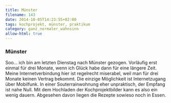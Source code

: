 ```yaml
---
title: Münster
filename: 143
date: 2014-10-05T14:23:55+02:00
tags: kochprojekt, münster, praktikum
category: ganz_normaler_wahnsinn
allow-html: true
---
```

### Münster
Soo... ich bin am letzten Dienstag nach Münster gezogen. Vorläufig erst einmal für drei Monate, wenn ich Glück habe dann für eine längere Zeit. Meine Internetverbindung hier ist regelrecht miserabel, weil man für drei Monate keinen Vertrag bekommt. Die einzige Möglichkeit ist Internetzugang über Mobilfunk. In einer Souterrainwohnung eher unpraktisch, der Empfang ist nahe Null.
Mit dem Hochladen der Kochprojektbilder kann es also ein wenig dauern. Abgesehen davon liegen die Rezepte sowieso noch in Essen.
